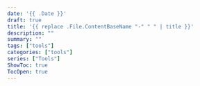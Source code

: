 ```yaml
---
date: '{{ .Date }}'
draft: true
title: '{{ replace .File.ContentBaseName "-" " " | title }}'
description: ""
summary: ""
tags: ["tools"]
categories: ["tools"]
series: ["Tools"]
ShowToc: true
TocOpen: true
---
```

